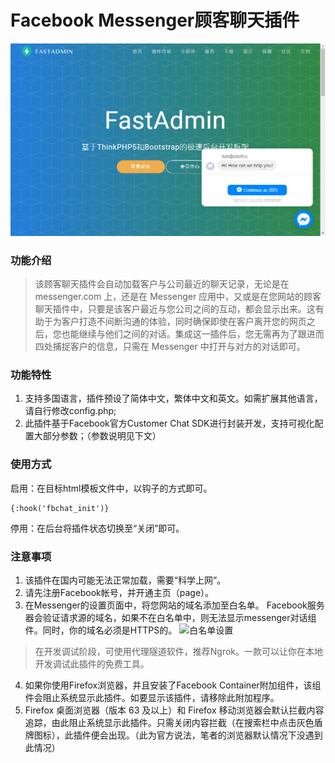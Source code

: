 # Facebook Messenger顾客聊天插件

![Preview of Addon Thumb](https://github.com/KelvinPoon/fa_free_addons/blob/master/fbcustomerchat/imgs/%E6%88%AA%E5%9B%BE6.png)

### 功能介绍
>该顾客聊天插件会自动加载客户与公司最近的聊天记录，无论是在 messenger.com 上，还是在 Messenger 应用中，又或是在您网站的顾客聊天插件中，只要是该客户最近与您公司之间的互动，都会显示出来。这有助于为客户打造不间断沟通的体验，同时确保即使在客户离开您的网页之后，您也能继续与他们之间的对话。集成这一插件后，您无需再为了跟进而四处捕捉客户的信息，只需在 Messenger 中打开与对方的对话即可。
  
### 功能特性
1. 支持多国语言，插件预设了简体中文，繁体中文和英文。如需扩展其他语言，请自行修改config.php;
2. 此插件基于Facebook官方Customer Chat SDK进行封装开发，支持可视化配置大部分参数；（参数说明见下文）
  

### 使用方式
启用：在目标html模板文件中，以钩子的方式即可。
```
{:hook('fbchat_init')}
```
  
停用：在后台将插件状态切换至“关闭”即可。

### 注意事项
1. 该插件在国内可能无法正常加载，需要“科学上网”。
2. 请先注册Facebook帐号，并开通主页（page）。
3. 在Messenger的设置页面中，将您网站的域名添加至白名单。
Facebook服务器会验证请求源的域名，如果不在白名单中，则无法显示messenger对话组件。同时，你的域名必须是HTTPS的。
![白名单设置](https://cdn.fastadmin.net/uploads/20190423/73423f5db8791bc2328bae3569c26b24.png)


> 在开发调试阶段，可使用代理隧道软件，推荐Ngrok。一款可以让你在本地开发调试此插件的免费工具。
4. 如果你使用Firefox浏览器，并且安装了Facebook Container附加组件，该组件会阻止系统显示此插件。如要显示该插件，请移除此附加程序。
5. Firefox 桌面浏览器（版本 63 及以上）和 Firefox 移动浏览器会默认拦截内容追踪，由此阻止系统显示此插件。只需关闭内容拦截（在搜索栏中点击灰色盾牌图标），此插件便会出现。（此为官方说法，笔者的浏览器默认情况下没遇到此情况）
